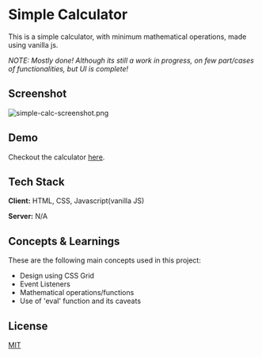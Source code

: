 # Simple Calculator

This is a simple calculator, with minimum mathematical operations, made using vanilla js.

*NOTE: Mostly done! Although its still a work in progress, on few part/cases of functionalities, but UI is complete!*


## Screenshot

![simple-calc-screenshot.png](https://i.postimg.cc/6pmNF73L/simple-calc-screenshot.png)


## Demo

Checkout the calculator [here](https://dev-ankur.github.io/simple-calculator/).


## Tech Stack

**Client:** HTML, CSS, Javascript(vanilla JS)

**Server:** N/A


## Concepts & Learnings

These are the following main concepts used in this project:
- Design using CSS Grid
- Event Listeners 
- Mathematical operations/functions
- Use of 'eval' function and its caveats

## License

[MIT](https://choosealicense.com/licenses/mit/)

